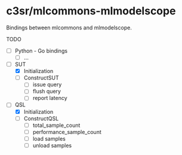 # c3sr/mlcommons-mlmodelscope

Bindings between mlcommons and mlmodelscope.

TODO
- [ ] Python - Go bindings
  - [ ] ... 
- [ ] SUT
  - [x] Initialization
  - [ ] ConstructSUT
    - [ ] issue query
    - [ ] flush query
    - [ ] report latency
- [ ] QSL
  - [x] Initialization
  - [ ] ConstructQSL
    - [ ] total_sample_count
    - [ ] performance_sample_count
    - [ ] load samples
    - [ ] unload samples
